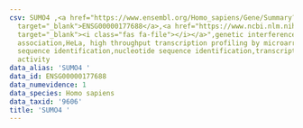 ```yaml
---
csv: SUMO4 ,<a href="https://www.ensembl.org/Homo_sapiens/Gene/Summary?db=core;g=ENSG00000177688"
  target="_blank">ENSG00000177688</a>,<a href="https://www.ncbi.nlm.nih.gov/pubmed/28369544"
  target="_blank"><i class="fas fa-file"></i></a>",genetic interference,functional
  association,HeLa, high throughput transcription profiling by microarray,nucleotide
  sequence identification,nucleotide sequence identification,transcriptional regulation,up-regulates
  activity
data_alias: 'SUMO4 '
data_id: ENSG00000177688
data_numevidence: 1
data_species: Homo sapiens
data_taxid: '9606'
title: 'SUMO4 '
---
```

